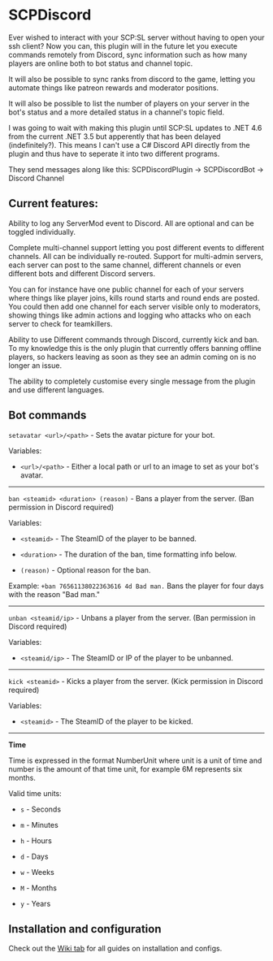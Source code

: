 # SCPDiscord

Ever wished to interact with your SCP:SL server without having to open your ssh client? Now you can, this plugin will in the future let you execute commands remotely from Discord, sync information such as how many players are online both to bot status and channel topic.

It will also be possible to sync ranks from discord to the game, letting you automate things like patreon rewards and moderator positions. 

It will also be possible to list the number of players on your server in the bot's status and a more detailed status in a channel's topic field.

I was going to wait with making this plugin until SCP:SL updates to .NET 4.6 from the current .NET 3.5 but apperently that has been delayed (indefinitely?). This means I can't use a C# Discord API directly from the plugin and thus have to seperate it into two different programs.

They send messages along like this: SCPDiscordPlugin -> SCPDiscordBot -> Discord Channel

## Current features:

Ability to log any ServerMod event to Discord. All are optional and can be toggled individually.

Complete multi-channel support letting you post different events to different channels. All can be individually re-routed.
Support for multi-admin servers, each server can post to the same channel, different channels or even different bots and different Discord servers.

You can for instance have one public channel for each of your servers where things like player joins, kills round starts and round ends are posted. You could then add one channel for each server visible only to moderators, showing things like admin actions and logging who attacks who on each server to check for teamkillers.

Ability to use Different commands through Discord, currently kick and ban.
To my knowledge this is the only plugin that currently offers banning offline players, so hackers leaving as soon as they see an admin coming on is no longer an issue.

The ability to completely customise every single message from the plugin and use different languages.

## Bot commands

`setavatar <url>/<path>` - Sets the avatar picture for your bot.

Variables: 

* `<url>/<path>` - Either a local path or url to an image to set as your bot's avatar.

---
`ban <steamid> <duration> (reason)` - Bans a player from the server. (Ban permission in Discord required)

Variables: 

* `<steamid>` - The SteamID of the player to be banned.

* `<duration>` - The duration of the ban, time formatting info below.

* `(reason)` - Optional reason for the ban.

Example: `+ban 76561138022363616 4d Bad man.` Bans the player for four days with the reason "Bad man."

---

`unban <steamid/ip>` - Unbans a player from the server. (Ban permission in Discord required)

Variables: 

* `<steamid/ip>` - The SteamID or IP of the player to be unbanned.

---

`kick <steamid>` - Kicks a player from the server. (Kick permission in Discord required)

Variables: 

* `<steamid>` - The SteamID of the player to be kicked.

---
**Time**

Time is expressed in the format NumberUnit where unit is a unit of time and number is the amount of that time unit, for example 6M represents six months.

Valid time units:

* `s` - Seconds

* `m` - Minutes

* `h` - Hours

* `d` - Days

* `w` - Weeks

* `M` - Months

* `y` - Years

## Installation and configuration

Check out the [Wiki tab](https://github.com/KarlOfDuty/SCPDiscord/wiki) for all guides on installation and configs.
